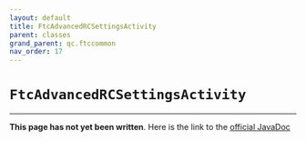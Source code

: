 ```yaml
---
layout: default
title: FtcAdvancedRCSettingsActivity
parent: classes
grand_parent: qc.ftccommon
nav_order: 17
---
```

# `FtcAdvancedRCSettingsActivity`
---
**This page has not yet been written**. Here is the link to the [official JavaDoc](https://ftctechnh.github.io/ftc_app/doc/javadoc/com/qualcomm/ftccommon/FtcAdvancedRCSettingsActivity.html)
        